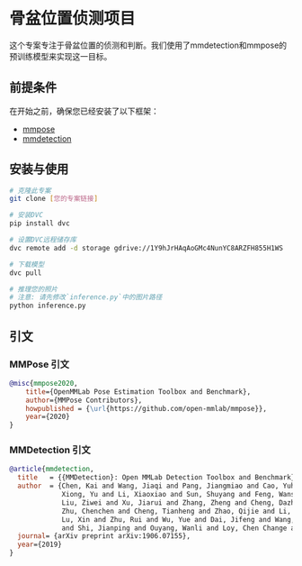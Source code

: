 # 骨盆位置侦测项目

这个专案专注于骨盆位置的侦测和判断。我们使用了mmdetection和mmpose的预训练模型来实现这一目标。

## 前提条件

在开始之前，确保您已经安装了以下框架：

- [mmpose](https://mmpose.readthedocs.io/zh_CN/latest/installation.html)
- [mmdetection](https://mmdetection.readthedocs.io/zh_CN/v2.25.0/get_started.html#id2)

## 安装与使用

```bash
# 克隆此专案
git clone [您的专案链接]

# 安装DVC
pip install dvc

# 设置DVC远程储存库
dvc remote add -d storage gdrive://1Y9hJrHAqAoGMc4NunYC8ARZFH855H1WS

# 下载模型
dvc pull

# 推理您的照片
# 注意: 请先修改`inference.py`中的图片路径
python inference.py
```
## 引文

### MMPose 引文
```bibtex
@misc{mmpose2020,
    title={OpenMMLab Pose Estimation Toolbox and Benchmark},
    author={MMPose Contributors},
    howpublished = {\url{https://github.com/open-mmlab/mmpose}},
    year={2020}
}
```
### MMDetection 引文
```bibtex
@article{mmdetection,
  title   = {{MMDetection}: Open MMLab Detection Toolbox and Benchmark},
  author  = {Chen, Kai and Wang, Jiaqi and Pang, Jiangmiao and Cao, Yuhang and
             Xiong, Yu and Li, Xiaoxiao and Sun, Shuyang and Feng, Wansen and
             Liu, Ziwei and Xu, Jiarui and Zhang, Zheng and Cheng, Dazhi and
             Zhu, Chenchen and Cheng, Tianheng and Zhao, Qijie and Li, Buyu and
             Lu, Xin and Zhu, Rui and Wu, Yue and Dai, Jifeng and Wang, Jingdong
             and Shi, Jianping and Ouyang, Wanli and Loy, Chen Change and Lin, Dahua},
  journal= {arXiv preprint arXiv:1906.07155},
  year={2019}
}
```